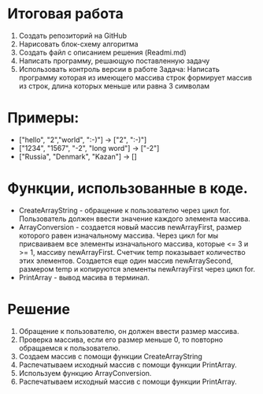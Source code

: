 # Итоговая работа
1. Создать репозиторий на GitHub
2. Нарисовать блок-схему алгоритма
3. Создать файл с описанием решения (Readmi.md)
4. Написать программу, решающую поставленную задачу
5. Использовать контроль версии в работе
Задача: Написать программу которая из имеющего массива строк формирует массив из строк, длина которых меньше или равна 3 символам

# Примеры:
* ["hello", "2","world", ":-)"] -> ["2", ":-)"]
* ["1234", "1567", "-2", "long word"] -> ["-2"]
* ["Russia", "Denmark", "Kazan"] -> []

# Функции, использованные в коде.
* CreateArrayString - обращение к пользователю через цикл for. Пользователь должен ввести значение каждого элемента массива.
* ArrayConversion - создается новый массив newArrayFirst, размер которого равен изначальному массива. Через цикл for мы присваиваем все элементы изначального массива, которые <= 3 и  >= 1, массиву newArrayFirst. Счетчик temp показывает количество этих элементов. Создается еще один массив newArraySecond, размером temp и копируются элементы newArrayFirst через цикл for.
* PrintArray - вывод масива в терминал.
# Решение
1.  Обращение к пользователю, он должен ввести размер массива.
2. Проверка массива, если его размер меньше 0, то повторно обращаемся к пользователю.
3. Создаем массив с помощи функции CreateArrayString
4. Распечатываем исходный массив с помощи функции PrintArray.
5. Используем функцию ArrayConversion.
4. Распечатываем исходный массив с помощи функции PrintArray.